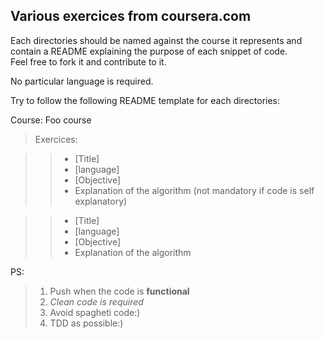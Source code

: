 ## Various exercices from coursera.com

Each directories should be named against the course it represents and contain a README explaining the purpose of each snippet of code.<br/>
Feel free to fork it and contribute to it.

No particular language is required.

Try to follow the following README template for each directories:

Course: Foo course

>Exercices:

>>* [Title]
>>* [language] 
>>* [Objective] 
>>* Explanation of the algorithm (not mandatory if code is self explanatory)


>>* [Title]
>>* [language]
>>* [Objective]
>>* Explanation of the algorithm


PS:
>1. Push when the code is **functional**
>2. _Clean code is required_
>3. Avoid spagheti code:)
>4. TDD as possible:)